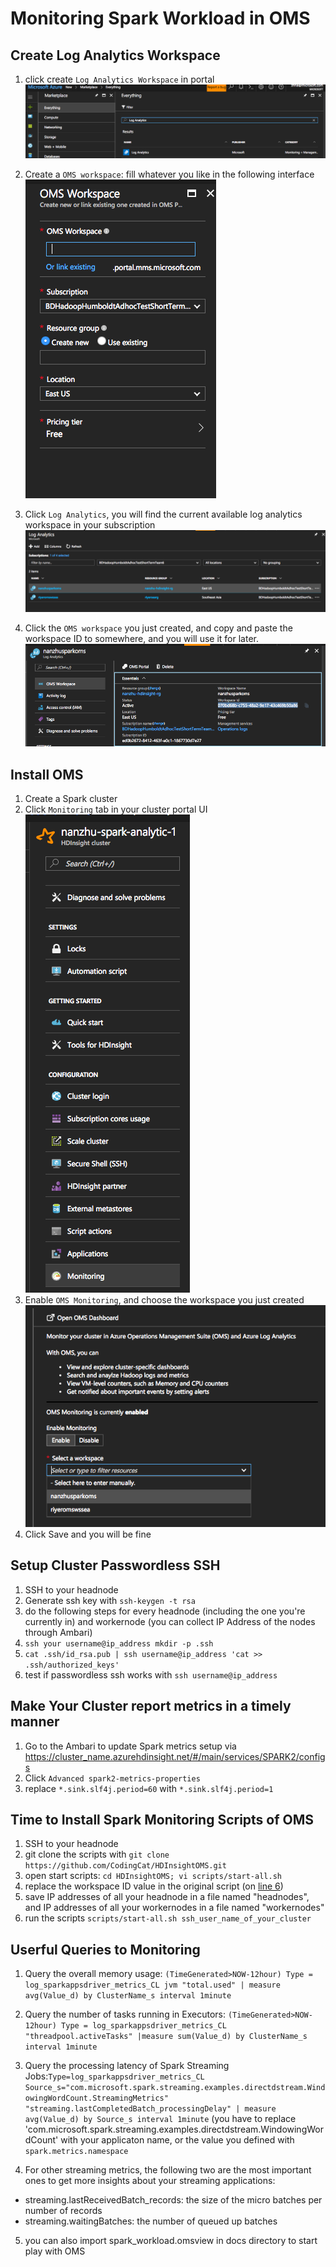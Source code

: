 # Monitoring Spark Workload in OMS

## Create Log Analytics Workspace
1. click create `Log Analytics Workspace` in portal![Create Log Space](create_log_workspace.png)

2. Create a `OMS workspace`: fill whatever you like in the following interface
![create oms workspace](create_oms_workspace.png)
3. Click `Log Analytics`, you will find the current available log analytics workspace in your subscription ![choose oms workspace](choose_workspace.png)
4. Click the `OMS workspace` you just created, and copy and paste the workspace ID to somewhere, and you will use it for later. ![remember workspace id](remember_workspace_id.png)


## Install OMS

1. Create a Spark cluster
2. Click `Monitoring` tab in your cluster portal UI ![Image of Create Spark Monitoring](create_spark_cluster.png)
3. Enable `OMS Monitoring`, and choose the workspace you just created![enable OMS](enable_oms.png)
4. Click Save and you will be fine

## Setup Cluster Passwordless SSH
1. SSH to your headnode
2. Generate ssh key with `ssh-keygen -t rsa`
3. do the following steps for every headnode (including the one you're currently in) and workernode (you can collect IP Address of the nodes through Ambari)
4. `ssh your username@ip_address mkdir -p .ssh`
5. `cat .ssh/id_rsa.pub | ssh username@ip_address 'cat >> .ssh/authorized_keys'`
6. test if passwordless ssh works with `ssh username@ip_address`

## Make Your Cluster report metrics in a timely manner
1. Go to the Ambari to update Spark metrics setup via https://cluster_name.azurehdinsight.net/#/main/services/SPARK2/configs
2. Click `Advanced spark2-metrics-properties`
3. replace `*.sink.slf4j.period=60` with `*.sink.slf4j.period=1`

## Time to Install Spark Monitoring Scripts of OMS

1. SSH to your headnode
2. git clone the scripts with `git clone https://github.com/CodingCat/HDInsightOMS.git`
3. open start scripts: `cd HDInsightOMS; vi scripts/start-all.sh`
4. replace the workspace ID value in the original script (on [line 6](https://github.com/CodingCat/HDInsightOMS/blob/master/scripts/start-all.sh#L6))
5. save IP addresses of all your headnode in a file named "headnodes", and IP addresses of all your workernodes in a file named "workernodes"
6. run the scripts `scripts/start-all.sh ssh_user_name_of_your_cluster`

## Userful Queries to Monitoring


1. Query the overall memory usage: `(TimeGenerated>NOW-12hour) Type = log_sparkappsdriver_metrics_CL jvm "total.used" | measure avg(Value_d) by ClusterName_s interval 1minute`
2. Query the number of tasks running in Executors: `(TimeGenerated>NOW-12hour) Type = log_sparkappsdriver_metrics_CL "threadpool.activeTasks" |measure sum(Value_d) by ClusterName_s interval 1minute`
3. Query the processing latency of Spark Streaming Jobs:`Type=log_sparkappsdriver_metrics_CL Source_s="com.microsoft.spark.streaming.examples.directdstream.WindowingWordCount.StreamingMetrics" "streaming.lastCompletedBatch_processingDelay" | measure avg(Value_d) by Source_s interval 1minute` (you have to replace 'com.microsoft.spark.streaming.examples.directdstream.WindowingWordCount' with your applicaton name, or the value you defined with `spark.metrics.namespace`

4. For other streaming metrics, the following two are the most important ones to get more insights about your streaming applications:

* streaming.lastReceivedBatch_records: the size of the micro batches per number of records
* streaming.waitingBatches: the number of queued up batches

5. you can also import spark_workload.omsview in docs directory to start play with OMS
